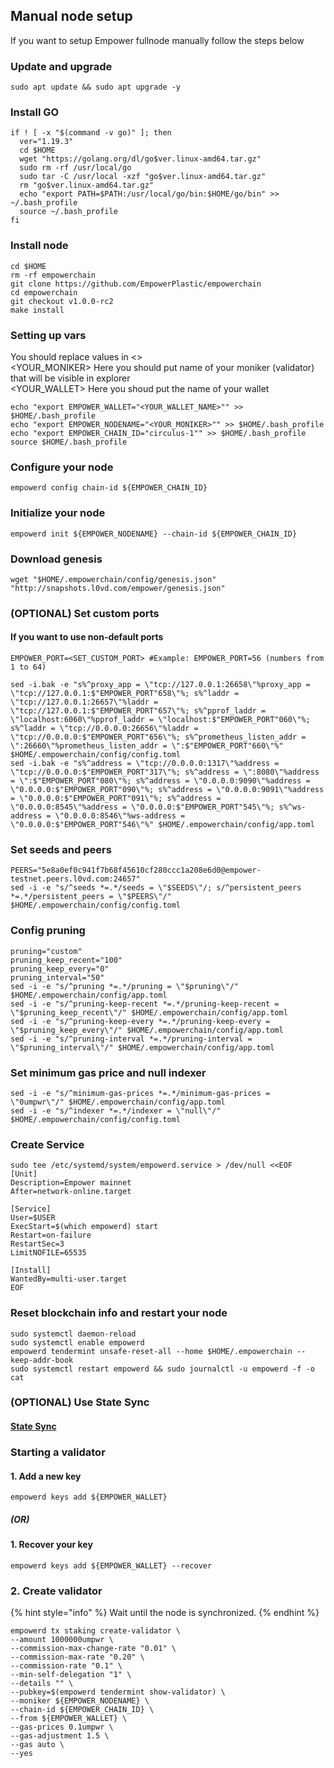 ## Manual node setup
If you want to setup Empower fullnode manually follow the steps below

### Update and upgrade
```
sudo apt update && sudo apt upgrade -y
```

### Install GO
```
if ! [ -x "$(command -v go)" ]; then
  ver="1.19.3"
  cd $HOME
  wget "https://golang.org/dl/go$ver.linux-amd64.tar.gz"
  sudo rm -rf /usr/local/go
  sudo tar -C /usr/local -xzf "go$ver.linux-amd64.tar.gz"
  rm "go$ver.linux-amd64.tar.gz"
  echo "export PATH=$PATH:/usr/local/go/bin:$HOME/go/bin" >> ~/.bash_profile
  source ~/.bash_profile
fi
```

### Install node
```
cd $HOME
rm -rf empowerchain
git clone https://github.com/EmpowerPlastic/empowerchain
cd empowerchain
git checkout v1.0.0-rc2
make install
```


### Setting up vars
You should replace values in <> <br />
<YOUR_MONIKER> Here you should put name of your moniker (validator) that will be visible in explorer <br />
<YOUR_WALLET> Here you shoud put the name of your wallet

```
echo "export EMPOWER_WALLET="<YOUR_WALLET_NAME>"" >> $HOME/.bash_profile
echo "export EMPOWER_NODENAME="<YOUR_MONIKER>"" >> $HOME/.bash_profile
echo "export EMPOWER_CHAIN_ID="circulus-1"" >> $HOME/.bash_profile
source $HOME/.bash_profile
```


### Configure your node
```
empowerd config chain-id ${EMPOWER_CHAIN_ID}
```

### Initialize your node
```
empowerd init ${EMPOWER_NODENAME} --chain-id ${EMPOWER_CHAIN_ID}
```

### Download genesis
```
wget "$HOME/.empowerchain/config/genesis.json" "http://snapshots.l0vd.com/empower/genesis.json" 
```

### (OPTIONAL) Set custom ports

#### If you want to use non-default ports
```
EMPOWER_PORT=<SET_CUSTOM_PORT> #Example: EMPOWER_PORT=56 (numbers from 1 to 64)
```
```
sed -i.bak -e "s%^proxy_app = \"tcp://127.0.0.1:26658\"%proxy_app = \"tcp://127.0.0.1:$"EMPOWER_PORT"658\"%; s%^laddr = \"tcp://127.0.0.1:26657\"%laddr = \"tcp://127.0.0.1:$"EMPOWER_PORT"657\"%; s%^pprof_laddr = \"localhost:6060\"%pprof_laddr = \"localhost:$"EMPOWER_PORT"060\"%; s%^laddr = \"tcp://0.0.0.0:26656\"%laddr = \"tcp://0.0.0.0:$"EMPOWER_PORT"656\"%; s%^prometheus_listen_addr = \":26660\"%prometheus_listen_addr = \":$"EMPOWER_PORT"660\"%" $HOME/.empowerchain/config/config.toml
sed -i.bak -e "s%^address = \"tcp://0.0.0.0:1317\"%address = \"tcp://0.0.0.0:$"EMPOWER_PORT"317\"%; s%^address = \":8080\"%address = \":$"EMPOWER_PORT"080\"%; s%^address = \"0.0.0.0:9090\"%address = \"0.0.0.0:$"EMPOWER_PORT"090\"%; s%^address = \"0.0.0.0:9091\"%address = \"0.0.0.0:$"EMPOWER_PORT"091\"%; s%^address = \"0.0.0.0:8545\"%address = \"0.0.0.0:$"EMPOWER_PORT"545\"%; s%^ws-address = \"0.0.0.0:8546\"%ws-address = \"0.0.0.0:$"EMPOWER_PORT"546\"%" $HOME/.empowerchain/config/app.toml
```


### Set seeds and peers
```
PEERS="5e8a0ef0c941f7b68f45610cf280ccc1a208e6d0@empower-testnet.peers.l0vd.com:24657"
sed -i -e "s/^seeds *=.*/seeds = \"$SEEDS\"/; s/^persistent_peers *=.*/persistent_peers = \"$PEERS\"/" $HOME/.empowerchain/config/config.toml
```

### Config pruning
```
pruning="custom"
pruning_keep_recent="100"
pruning_keep_every="0"
pruning_interval="50"
sed -i -e "s/^pruning *=.*/pruning = \"$pruning\"/" $HOME/.empowerchain/config/app.toml
sed -i -e "s/^pruning-keep-recent *=.*/pruning-keep-recent = \"$pruning_keep_recent\"/" $HOME/.empowerchain/config/app.toml
sed -i -e "s/^pruning-keep-every *=.*/pruning-keep-every = \"$pruning_keep_every\"/" $HOME/.empowerchain/config/app.toml
sed -i -e "s/^pruning-interval *=.*/pruning-interval = \"$pruning_interval\"/" $HOME/.empowerchain/config/app.toml
```

### Set minimum gas price and null indexer
```
sed -i -e "s/^minimum-gas-prices *=.*/minimum-gas-prices = \"0umpwr\"/" $HOME/.empowerchain/config/app.toml
sed -i -e "s/^indexer *=.*/indexer = \"null\"/" $HOME/.empowerchain/config/config.toml
```

### Create Service
```
sudo tee /etc/systemd/system/empowerd.service > /dev/null <<EOF
[Unit]
Description=Empower mainnet
After=network-online.target

[Service]
User=$USER
ExecStart=$(which empowerd) start
Restart=on-failure
RestartSec=3
LimitNOFILE=65535

[Install]
WantedBy=multi-user.target
EOF
```

### Reset blockchain info and restart your node
```
sudo systemctl daemon-reload
sudo systemctl enable empowerd
empowerd tendermint unsafe-reset-all --home $HOME/.empowerchain --keep-addr-book
sudo systemctl restart empowerd && sudo journalctl -u empowerd -f -o cat
```

### (OPTIONAL) Use State Sync

#### [State Sync]()


### Starting a validator

#### 1. Add a new key
```
empowerd keys add ${EMPOWER_WALLET}
```
##### (OR)

#### 1. Recover your key
```
empowerd keys add ${EMPOWER_WALLET} --recover
```



### 2. Create validator

{% hint style="info" %}
Wait until the node is synchronized.
{% endhint %}

```
empowerd tx staking create-validator \
--amount 1000000umpwr \
--commission-max-change-rate "0.01" \
--commission-max-rate "0.20" \
--commission-rate "0.1" \
--min-self-delegation "1" \
--details "" \
--pubkey=$(empowerd tendermint show-validator) \
--moniker ${EMPOWER_NODENAME} \
--chain-id ${EMPOWER_CHAIN_ID} \
--from ${EMPOWER_WALLET} \
--gas-prices 0.1umpwr \
--gas-adjustment 1.5 \
--gas auto \
--yes
```


